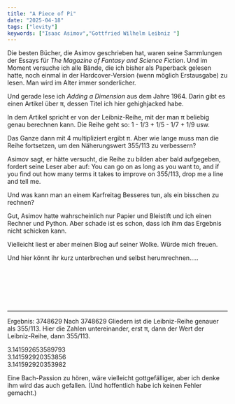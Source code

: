 ```yaml
---
title: "A Piece of Pi"
date: "2025-04-18"
tags: ["levity"]
keywords: ["Isaac Asimov","Gottfried Wilhelm Leibniz "]
---
```

Die besten Bücher, die Asimov geschrieben hat, waren seine Sammlungen der Essays für *The Magazine of Fantasy and Science Fiction*. Und im Moment versuche ich alle Bände, die ich bisher als Paperback gelesen hatte, noch einmal in der Hardcover-Version (wenn möglich Erstausgabe) zu lesen. Man wird im Alter immer sonderlicher.

Und gerade lese ich *Adding a Dimension* aus dem Jahre 1964. Darin gibt es einen Artikel über π, dessen Titel ich hier gehighjacked habe.

In dem Artikel spricht er von der Leibniz-Reihe, mit der man π beliebig genau berechnen kann. Die Reihe geht so: 1 - 1/3 + 1/5 - 1/7 + 1/9 usw.

Das Ganze dann mit 4 multipliziert ergibt π. Aber wie lange muss man die Reihe fortsetzen, um den Näherungswert 355/113 zu verbessern?

Asimov sagt, er hätte versucht, die Reihe zu bilden aber bald aufgegeben, fordert seine Leser aber auf: You can go on as long as you want to, and if you find out how many terms it takes to improve on 355/113, drop me a line and tell me.

Und was kann man an einem Karfreitag Besseres tun, als ein bisschen zu rechnen? 

Gut, Asimov hatte wahrscheinlich nur Papier und Bleistift und ich einen Rechner und Python. Aber schade ist es schon, dass ich ihm das Ergebnis nicht schicken kann.

Vielleicht liest er aber meinen Blog auf seiner Wolke. Würde mich freuen.

Und hier könnt ihr kurz unterbrechen und selbst herumrechnen.....

<br>
<br>
<br>
<br>
<br>







-----
Ergebnis: 3748629
Nach 3748629 Gliedern ist die Leibniz-Reihe genauer als 355/113. Hier die Zahlen untereinander, erst  π, dann der Wert der Leibniz-Reihe, dann 355/113.

3.141592653589793<br>
3.141592920353856<br>
3.141592920353982<br>

Eine Bach-Passion zu hören, wäre vielleicht gottgefälliger, aber ich denke ihm wird das auch gefallen. (Und hoffentlich habe ich keinen Fehler gemacht.)




